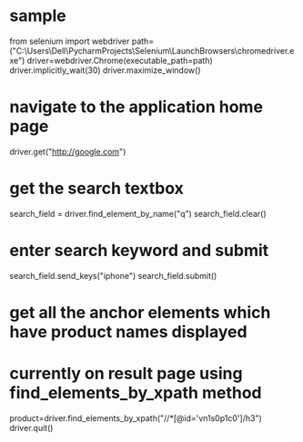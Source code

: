 # sample
from selenium import webdriver
path=("C:\\Users\\Dell\\PycharmProjects\\Selenium\\LaunchBrowsers\\chromedriver.exe")
driver=webdriver.Chrome(executable_path=path)
driver.implicitly_wait(30)
driver.maximize_window()
# navigate to the application home page
driver.get("http://google.com")
# get the search textbox
search_field = driver.find_element_by_name("q")
search_field.clear()
# enter search keyword and submit
search_field.send_keys("iphone")
search_field.submit()
# get all the anchor elements which have product names displayed
# currently on result page using find_elements_by_xpath method

product=driver.find_elements_by_xpath("//*[@id='vn1s0p1c0']/h3")
driver.quit()
